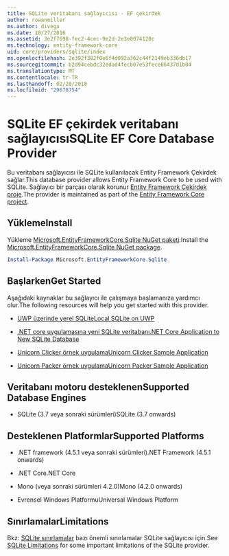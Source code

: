 ```yaml
---
title: SQLite veritabanı sağlayıcısı - EF çekirdek
author: rowanmiller
ms.author: divega
ms.date: 10/27/2016
ms.assetid: 3e2f7698-fec2-4cec-9e2d-2e3e0074120c
ms.technology: entity-framework-core
uid: core/providers/sqlite/index
ms.openlocfilehash: 2e392f382f0e6f4d092a362c44f2149eb336db17
ms.sourcegitcommit: b2d94cebdc32edad4fecb07e53fece66437d1b04
ms.translationtype: MT
ms.contentlocale: tr-TR
ms.lasthandoff: 02/28/2018
ms.locfileid: "29678754"
---
```

# <a name="sqlite-ef-core-database-provider"></a><span data-ttu-id="8866f-102">SQLite EF çekirdek veritabanı sağlayıcısı</span><span class="sxs-lookup"><span data-stu-id="8866f-102">SQLite EF Core Database Provider</span></span>

<span data-ttu-id="8866f-103">Bu veritabanı sağlayıcısı ile SQLite kullanılacak Entity Framework Çekirdek sağlar.</span><span class="sxs-lookup"><span data-stu-id="8866f-103">This database provider allows Entity Framework Core to be used with SQLite.</span></span> <span data-ttu-id="8866f-104">Sağlayıcı bir parçası olarak korunur [Entity Framework Çekirdek proje](https://github.com/aspnet/EntityFrameworkCore).</span><span class="sxs-lookup"><span data-stu-id="8866f-104">The provider is maintained as part of the [Entity Framework Core project](https://github.com/aspnet/EntityFrameworkCore).</span></span>

## <a name="install"></a><span data-ttu-id="8866f-105">Yükleme</span><span class="sxs-lookup"><span data-stu-id="8866f-105">Install</span></span>

<span data-ttu-id="8866f-106">Yükleme [Microsoft.EntityFrameworkCore.Sqlite NuGet paketi](https://www.nuget.org/packages/Microsoft.EntityFrameworkCore.Sqlite/).</span><span class="sxs-lookup"><span data-stu-id="8866f-106">Install the [Microsoft.EntityFrameworkCore.Sqlite NuGet package](https://www.nuget.org/packages/Microsoft.EntityFrameworkCore.Sqlite/).</span></span>

``` powershell
Install-Package Microsoft.EntityFrameworkCore.Sqlite
```

## <a name="get-started"></a><span data-ttu-id="8866f-107">Başlarken</span><span class="sxs-lookup"><span data-stu-id="8866f-107">Get Started</span></span>

<span data-ttu-id="8866f-108">Aşağıdaki kaynaklar bu sağlayıcı ile çalışmaya başlamanıza yardımcı olur.</span><span class="sxs-lookup"><span data-stu-id="8866f-108">The following resources will help you get started with this provider.</span></span>
* [<span data-ttu-id="8866f-109">UWP üzerinde yerel SQLite</span><span class="sxs-lookup"><span data-stu-id="8866f-109">Local SQLite on UWP</span></span>](../../get-started/uwp/getting-started.md)

* [<span data-ttu-id="8866f-110">.NET core uygulamasına yeni SQLite veritabanı</span><span class="sxs-lookup"><span data-stu-id="8866f-110">.NET Core Application to New SQLite Database</span></span>](../../get-started/netcore/new-db-sqlite.md)

* [<span data-ttu-id="8866f-111">Unicorn Clicker örnek uygulama</span><span class="sxs-lookup"><span data-stu-id="8866f-111">Unicorn Clicker Sample Application</span></span>](https://github.com/rowanmiller/UnicornStore/tree/master/UnicornClicker/UWP)

* [<span data-ttu-id="8866f-112">Unicorn Packer örnek uygulama</span><span class="sxs-lookup"><span data-stu-id="8866f-112">Unicorn Packer Sample Application</span></span>](https://github.com/rowanmiller/UnicornStore/tree/master/UnicornPacker)

## <a name="supported-database-engines"></a><span data-ttu-id="8866f-113">Veritabanı motoru desteklenen</span><span class="sxs-lookup"><span data-stu-id="8866f-113">Supported Database Engines</span></span>

* <span data-ttu-id="8866f-114">SQLite (3.7 veya sonraki sürümleri)</span><span class="sxs-lookup"><span data-stu-id="8866f-114">SQLite (3.7 onwards)</span></span>

## <a name="supported-platforms"></a><span data-ttu-id="8866f-115">Desteklenen Platformlar</span><span class="sxs-lookup"><span data-stu-id="8866f-115">Supported Platforms</span></span>

* <span data-ttu-id="8866f-116">.NET framework (4.5.1 veya sonraki sürümleri)</span><span class="sxs-lookup"><span data-stu-id="8866f-116">.NET Framework (4.5.1 onwards)</span></span>

* <span data-ttu-id="8866f-117">.NET Core</span><span class="sxs-lookup"><span data-stu-id="8866f-117">.NET Core</span></span>

* <span data-ttu-id="8866f-118">Mono (veya sonraki sürümleri 4.2.0)</span><span class="sxs-lookup"><span data-stu-id="8866f-118">Mono (4.2.0 onwards)</span></span>

* <span data-ttu-id="8866f-119">Evrensel Windows Platformu</span><span class="sxs-lookup"><span data-stu-id="8866f-119">Universal Windows Platform</span></span>

## <a name="limitations"></a><span data-ttu-id="8866f-120">Sınırlamalar</span><span class="sxs-lookup"><span data-stu-id="8866f-120">Limitations</span></span>

<span data-ttu-id="8866f-121">Bkz: [SQLite sınırlamalar](limitations.md) bazı önemli sınırlamalar SQLite sağlayıcısı için.</span><span class="sxs-lookup"><span data-stu-id="8866f-121">See [SQLite Limitations](limitations.md) for some important limitations of the SQLite provider.</span></span>
